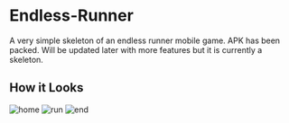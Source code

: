 # Endless-Runner
A very simple skeleton of an endless runner mobile game. APK has been packed. Will be updated later with more features but it is currently a skeleton.

## How it Looks

![home](https://user-images.githubusercontent.com/34394963/54954884-ae77ca00-4f43-11e9-87a2-065ab53026ea.png)
![run](https://user-images.githubusercontent.com/34394963/54955006-03b3db80-4f44-11e9-841e-3bddf427d6f6.png)
![end](https://user-images.githubusercontent.com/34394963/54955009-04e50880-4f44-11e9-9f91-a816eb09244b.png)
